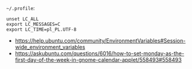 `~/.profile`:

```
unset LC_ALL
export LC_MESSAGES=C
export LC_TIME=pl_PL.UTF-8
```

- https://help.ubuntu.com/community/EnvironmentVariables#Session-wide_environment_variables
- https://askubuntu.com/questions/6016/how-to-set-monday-as-the-first-day-of-the-week-in-gnome-calendar-applet/558493#558493
